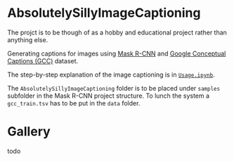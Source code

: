 # AbsolutelySillyImageCaptioning

The projct is to be though of as a hobby and educational project rather than anything else. 


Generating captions for images using [Mask R-CNN](https://github.com/matterport/Mask_RCNN) and [Google Conceptual Captions (GCC)](https://github.com/google-research-datasets/conceptual-captions) dataset. 


The step-by-step explanation of the image captioning is in [`Usage.ipynb`](https://github.com/McCastles/AbsolutelySillyImageCaptioning/blob/master/src/Usage.ipynb).


The `AbsolutelySillyImageCaptioning` folder is to be placed under `samples` subfolder in the Mask R-CNN project structure. To lunch the system a `gcc_train.tsv` has to be put in the `data` folder.

# Gallery

todo

